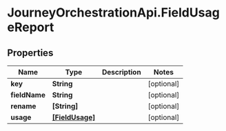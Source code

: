 # JourneyOrchestrationApi.FieldUsageReport

## Properties

Name | Type | Description | Notes
------------ | ------------- | ------------- | -------------
**key** | **String** |  | [optional] 
**fieldName** | **String** |  | [optional] 
**rename** | **[String]** |  | [optional] 
**usage** | [**[FieldUsage]**](FieldUsage.md) |  | [optional] 


